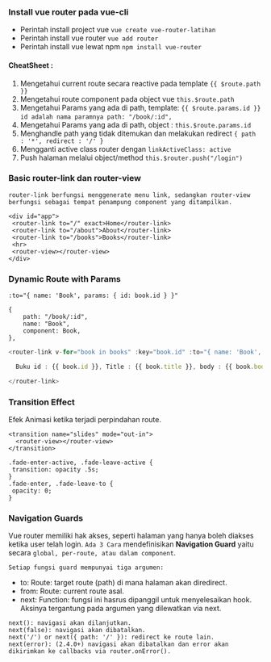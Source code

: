 ### Install vue router pada vue-cli

- Perintah install project vue `vue create vue-router-latihan`
- Perintah install vue router `vue add router`
- Perintah install vue lewat npm `npm install vue-router`

#### CheatSheet :
1. Mengetahui current route secara reactive pada template `{{ $route.path }}`
2. Mengetahui route component pada object vue `this.$route.path`
3. Mengetahui Params yang ada di path, template: `{{ $route.params.id }}` `id adalah nama paramnya path: "/book/:id",`
4. Mengetahui Params yang ada di path, object : `this.$route.params.id`
5. Menghandle path yang tidak ditemukan dan melakukan redirect `{ path : '*', redirect : '/' }`
6. Mengganti active class router dengan `linkActiveClass: active`
7. Push halaman melalui object/method `this.$router.push("/login")`


### Basic router-link dan router-view
`router-link berfungsi menggenerate menu link, sedangkan router-view berfungsi
sebagai tempat penampung component yang ditampilkan.`
```
<div id="app">
 <router-link to="/" exact>Home</router-link>
 <router-link to="/about">About</router-link>
 <router-link to="/books">Books</router-link>
 <hr>
 <router-view></router-view>
</div>
```


### Dynamic Route with Params
```
:to="{ name: 'Book', params: { id: book.id } }"
```
```
{
    path: "/book/:id",
    name: "Book",
    component: Book,
},
```

```js
<router-link v-for="book in books" :key="book.id" :to="{ name: 'Book', params: { id: book.id } }">

  Buku id : {{ book.id }}, Title : {{ book.title }}, body : {{ book.body }}

</router-link>
```

### Transition Effect
Efek Animasi ketika terjadi perpindahan route.
```
<transition name="slides" mode="out-in">
  <router-view></router-view>
</transition>
```
```
.fade-enter-active, .fade-leave-active {
 transition: opacity .5s;
}
.fade-enter, .fade-leave-to {
 opacity: 0;
}
```

### Navigation Guards
Vue router memiliki hak akses, seperti halaman yang hanya boleh diakses ketika user telah login.
`Ada 3 Cara` mendefinisikan **Navigation Guard** yaitu secara `global, per-route, atau dalam component`.

`Setiap fungsi guard mempunyai tiga argumen:`
- to: Route: target route (path) di mana halaman akan diredirect.
- from: Route: current route asal.
- next: Function: fungsi ini hasrus dipanggil untuk menyelesaikan hook. Aksinya tergantung pada argumen yang dilewatkan via next. 
```
next(): navigasi akan dilanjutkan.
next(false): navigasi akan dibatalkan.
next('/') or next({ path: '/' }): redirect ke route lain.
next(error): (2.4.0+) navigasi akan dibatalkan dan error akan dikirimkan ke callbacks via router.onError().
```
